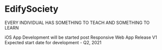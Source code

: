 # EdifySociety
EVERY INDIVIDUAL HAS SOMETHING TO TEACH AND SOMETHING TO LEARN

iOS  App Development will be started post Responsive Web App Release V1
Expected start date for development - Q2, 2021
